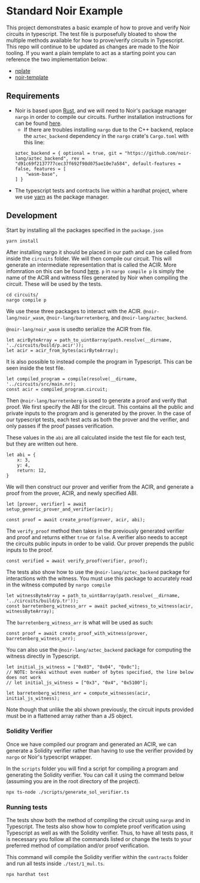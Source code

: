 # Standard Noir Example

This project demonstrates a basic example of how to prove and verify Noir circuits in typescript. The test file is purposefully bloated to show the multiple methods available for how to prove/verify circuits in Typescript. This repo will continue to be updated as changes are made to the Noir tooling. If you want a plain template to act as a starting point you can reference the two implementation below:

 - [nplate](https://github.com/whitenois3/nplate)
 - [noir-template](https://github.com/TomAFrench/noir-template)

## Requirements

- Noir is based upon [Rust](https://www.rust-lang.org/tools/install), and we will need to Noir's package manager `nargo` in order to compile our circuits. Further installation instructions for can be found [here](https://noir-lang.github.io/book/getting_started/install.html).
    - If there are troubles installing `nargo` due to the C++ backend, replace the `aztec_backend` dependency in the `nargo` crate's `Cargo.toml` with this line:
    ```
    aztec_backend = { optional = true, git = "https://github.com/noir-lang/aztec_backend", rev = "d91c69f2137777cec37f692f98d075ae10e7a584", default-features = false, features = [
        "wasm-base",
    ] }
    ```
- The typescript tests and contracts live within a hardhat project, where we use [yarn](https://classic.yarnpkg.com/lang/en/docs/install/#mac-stable) as the package manager.  

## Development

Start by installing all the packages specified in the `package.json`

```shell
yarn install
```

After installing nargo it should be placed in our path and can be called from inside the `circuits` folder. We will then compile our circuit. This will generate an intermediate representation that is called the ACIR. More infomration on this can be found [here](https://noir-lang.github.io/book/acir.html). `p` in `nargo compile p` is simply the name of the ACIR and witness files generated by Noir when compiling the circuit. These will be used by the tests.

```shell
cd circuits/
nargo compile p
```

We use these three packages to interact with the ACIR. `@noir-lang/noir_wasm`, `@noir-lang/barretenberg`, and `@noir-lang/aztec_backend`.

`@noir-lang/noir_wasm` is usedto serialize the ACIR from file. 
```
let acirByteArray = path_to_uint8array(path.resolve(__dirname, '../circuits/build/p.acir'));
let acir = acir_from_bytes(acirByteArray);
```

It is also possible to instead compile the program in Typescript. This can be seen inside the test file.

```
let compiled_program = compile(resolve(__dirname, '../circuits/src/main.nr);
const acir = compiled_program.circuit;
```

Then `@noir-lang/barretenberg` is used to generate a proof and verify that proof. We first specify the ABI for the circuit. This contains all the public and private inputs to the program and is generated by the prover. In the case of our typescript tests, each test acts as both the prover and the verifier, and only passes if the proof passes verification.

These values in the `abi` are all calculated inside the test file for each test, but they are written out here.
```
let abi = {
    x: 3,
    y: 4,
    return: 12,
}
```

We will then construct our prover and verifier from the ACIR, and generate a proof from the prover, ACIR, and newly specified ABI. 

```
let [prover, verifier] = await setup_generic_prover_and_verifier(acir);

const proof = await create_proof(prover, acir, abi);
```

The `verify_proof` method then takes in the previously generated verifier and proof and returns either `true` or `false`. A verifier also needs to accept the circuits public inputs in order to be valid. Our prover prepends the public inputs to the proof. 

```
const verified = await verify_proof(verifier, proof);
```

The tests also show how to use the `@noir-lang/aztec_backend` package for interactions with the witness. You must use this package to accurately read in the witness computed by `nargo compile`

```
let witnessByteArray = path_to_uint8array(path.resolve(__dirname, '../circuits/build/p.tr'));
const barretenberg_witness_arr = await packed_witness_to_witness(acir, witnessByteArray);
```

The `barretenberg_witness_arr` is what will be used as such:

```
const proof = await create_proof_with_witness(prover, barretenberg_witness_arr);
```

You can also use the `@noir-lang/aztec_backend` package for computing the witness directly in Typescript.

```
let initial_js_witness = ["0x03", "0x04", "0x0c"];
// NOTE: breaks without even number of bytes specified, the line below does not work
// let initial_js_witness = ["0x3", "0x4", "0x5100"];

let barretenberg_witness_arr = compute_witnesses(acir, initial_js_witness);
```

Note though that unlike the abi shown previously, the circuit inputs provided must be in a flattened array rather than a JS object.

### Solidity Verifier

Once we have compiled our program and generated an ACIR, we can generate a Solidity verifier rather than having to use the verifier provided by `nargo` or Noir's typescript wrapper. 

In the `scripts` folder you will find a script for compiling a program and generating the Solidity verifier. You can call it using the command below (assuming you are in the root directory of the project).
```
npx ts-node ./scripts/generate_sol_verifier.ts
```

### Running tests

The tests show both the method of compiling the circuit using `nargo` and in Typescript. The tests also show how to complete proof verification using Typescript as well as with the Solidity verifier. Thus, to have all tests pass, it is necessary you follow all the commands listed or change the tests to your preferred method of compilation and/or proof verification.

This command will compile the Solidity verifier within the `contracts` folder and run all tests inside `./test/1_mul.ts`.
```
npx hardhat test
```
